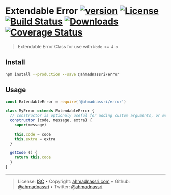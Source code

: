 # Extendable Error [![version][npm-version]][npm-url] [![License][license-image]][license-url] [![Build Status][travis-image]][travis-url] [![Downloads][npm-downloads]][npm-url] [![Coverage Status][codeclimate-coverage]][codeclimate-url]

> Extendable Error Class for use with `Node >= 4.x`

## Install

```bash
npm install --production --save @ahmadnassri/error
```

## Usage

```js
const ExtendableError = require('@ahmadnassri/error')

class MyError extends ExtendableError {
  // constructor is optionaly useful for adding custom arguments, or methods:
  constructor (code, message, extra) {
    super(message)

    this.code = code
    this.extra = extra
  }

  getCode () {
    return this.code
  }
}
```

----
> License: [ISC][license-url] &bull; 
> Copyright: [ahmadnassri.com](https://www.ahmadnassri.com) &bull; 
> Github: [@ahmadnassri](https://github.com/ahmadnassri) &bull; 
> Twitter: [@ahmadnassri](https://twitter.com/ahmadnassri)

[license-url]: http://choosealicense.com/licenses/isc/
[license-image]: https://img.shields.io/github/license/ahmadnassri/node-error.svg?style=flat-square

[travis-url]: https://travis-ci.org/ahmadnassri/node-error
[travis-image]: https://img.shields.io/travis/ahmadnassri/node-error.svg?style=flat-square

[npm-url]: https://www.npmjs.com/package/node-error
[npm-version]: https://img.shields.io/npm/v/node-error.svg?style=flat-square
[npm-downloads]: https://img.shields.io/npm/dm/node-error.svg?style=flat-square

[codeclimate-url]: https://codeclimate.com/github/ahmadnassri/node-error
[codeclimate-coverage]: https://api.codeclimate.com/v1/badges/2a5d985933028c4fc4c6/test_coverage?style=flat-square
